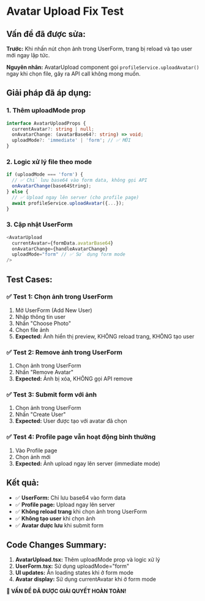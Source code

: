 # Avatar Upload Fix Test

## Vấn đề đã được sửa:
**Trước:** Khi nhấn nút chọn ảnh trong UserForm, trang bị reload và tạo user mới ngay lập tức.

**Nguyên nhân:** AvatarUpload component gọi `profileService.uploadAvatar()` ngay khi chọn file, gây ra API call không mong muốn.

## Giải pháp đã áp dụng:

### 1. Thêm uploadMode prop
```typescript
interface AvatarUploadProps {
  currentAvatar?: string | null;
  onAvatarChange: (avatarBase64?: string) => void;
  uploadMode?: 'immediate' | 'form'; // ✅ MỚI
}
```

### 2. Logic xử lý file theo mode
```typescript
if (uploadMode === 'form') {
  // ✅ Chỉ lưu base64 vào form data, không gọi API
  onAvatarChange(base64String);
} else {
  // ✅ Upload ngay lên server (cho profile page)
  await profileService.uploadAvatar({...});
}
```

### 3. Cập nhật UserForm
```typescript
<AvatarUpload
  currentAvatar={formData.avatarBase64}
  onAvatarChange={handleAvatarChange}
  uploadMode="form" // ✅ Sử dụng form mode
/>
```

## Test Cases:

### ✅ Test 1: Chọn ảnh trong UserForm
1. Mở UserForm (Add New User)
2. Nhập thông tin user
3. Nhấn "Choose Photo"
4. Chọn file ảnh
5. **Expected:** Ảnh hiển thị preview, KHÔNG reload trang, KHÔNG tạo user

### ✅ Test 2: Remove ảnh trong UserForm
1. Chọn ảnh trong UserForm
2. Nhấn "Remove Avatar"
3. **Expected:** Ảnh bị xóa, KHÔNG gọi API remove

### ✅ Test 3: Submit form với ảnh
1. Chọn ảnh trong UserForm
2. Nhấn "Create User"
3. **Expected:** User được tạo với avatar đã chọn

### ✅ Test 4: Profile page vẫn hoạt động bình thường
1. Vào Profile page
2. Chọn ảnh mới
3. **Expected:** Ảnh upload ngay lên server (immediate mode)

## Kết quả:
- ✅ **UserForm:** Chỉ lưu base64 vào form data
- ✅ **Profile page:** Upload ngay lên server
- ✅ **Không reload trang** khi chọn ảnh trong UserForm
- ✅ **Không tạo user** khi chọn ảnh
- ✅ **Avatar được lưu** khi submit form

## Code Changes Summary:
1. **AvatarUpload.tsx:** Thêm uploadMode prop và logic xử lý
2. **UserForm.tsx:** Sử dụng uploadMode="form"
3. **UI updates:** Ẩn loading states khi ở form mode
4. **Avatar display:** Sử dụng currentAvatar khi ở form mode

**🎯 VẤN ĐỀ ĐÃ ĐƯỢC GIẢI QUYẾT HOÀN TOÀN!**
